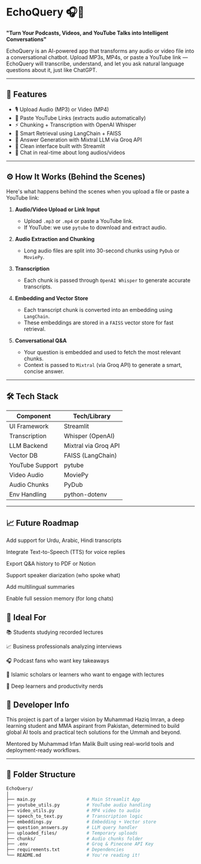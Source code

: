 # EchoQuery 🎧💬  
**"Turn Your Podcasts, Videos, and YouTube Talks into Intelligent Conversations"**

EchoQuery is an AI-powered app that transforms any audio or video file into a conversational chatbot. Upload MP3s, MP4s, or paste a YouTube link — EchoQuery will transcribe, understand, and let you ask natural language questions about it, just like ChatGPT.

---

## 🌟 Features

- 🎙️ Upload Audio (MP3) or Video (MP4)
- 🔗 Paste YouTube Links (extracts audio automatically)
- ⚡ Chunking + Transcription with OpenAI Whisper
- 🧠 Smart Retrieval using LangChain + FAISS
- 🤖 Answer Generation with Mixtral LLM via Groq API
- 🧩 Clean interface built with Streamlit
- 💬 Chat in real-time about long audios/videos

---

## ⚙️ How It Works (Behind the Scenes)

Here's what happens behind the scenes when you upload a file or paste a YouTube link:

1. **Audio/Video Upload or Link Input**  
   - Upload `.mp3` or `.mp4` or paste a YouTube link.  
   - If YouTube: we use `pytube` to download and extract audio.

2. **Audio Extraction and Chunking**  
   - Long audio files are split into 30-second chunks using `PyDub` or `MoviePy`.

3. **Transcription**  
   - Each chunk is passed through `OpenAI Whisper` to generate accurate transcripts.

4. **Embedding and Vector Store**  
   - Each transcript chunk is converted into an embedding using `LangChain`.
   - These embeddings are stored in a `FAISS` vector store for fast retrieval.

5. **Conversational Q&A**  
   - Your question is embedded and used to fetch the most relevant chunks.
   - Context is passed to `Mixtral` (via Groq API) to generate a smart, concise answer.

---

## 🛠️ Tech Stack

| Component      | Tech/Library            |
|----------------|-------------------------|
| UI Framework   | Streamlit               |
| Transcription  | Whisper (OpenAI)        |
| LLM Backend    | Mixtral via Groq API    |
| Vector DB      | FAISS (LangChain)       |
| YouTube Support| pytube                  |
| Video Audio    | MoviePy                 |
| Audio Chunks   | PyDub                   |
| Env Handling   | python-dotenv           |

---

## 📈 Future Roadmap
 Add support for Urdu, Arabic, Hindi transcripts

 Integrate Text-to-Speech (TTS) for voice replies

 Export Q&A history to PDF or Notion

 Support speaker diarization (who spoke what)

 Add multilingual summaries

 Enable full session memory (for long chats)

## 🎯 Ideal For
📚 Students studying recorded lectures

📈 Business professionals analyzing interviews

🎧 Podcast fans who want key takeaways

🕌 Islamic scholars or learners who want to engage with lectures

🧠 Deep learners and productivity nerds

## 🧠 Developer Info
This project is part of a larger vision by Muhammad Haziq Imran, a deep learning student and MMA aspirant from Pakistan, determined to build global AI tools and practical tech solutions for the Ummah and beyond.

Mentored by Muhammad Irfan Malik
Built using real-world tools and deployment-ready workflows.

---

## 🧱 Folder Structure

```bash
EchoQuery/
│
├── main.py                   # Main Streamlit App
├── youtube_utils.py          # YouTube audio handling
├── video_utils.py            # MP4 video to audio
├── speech_to_text.py         # Transcription logic
├── embeddings.py             # Embedding + Vector store
├── question_answers.py       # LLM query handler
├── uploaded_files/           # Temporary uploads
├── chunks/                   # Audio chunks folder
├── .env                      # Groq & Pinecone API Key
├── requirements.txt          # Dependencies
└── README.md                 # You're reading it!
